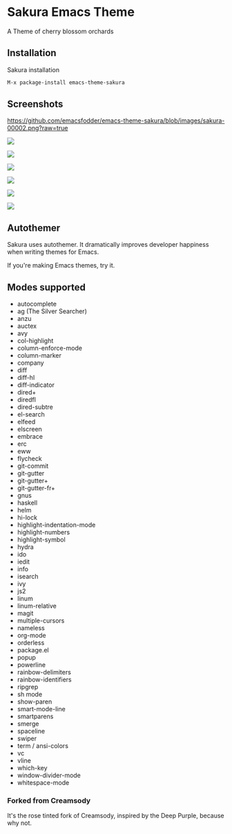 # Sakura Emacs Theme 

A Theme of cherry blossom orchards

## Installation

Sakura installation

```sh
M-x package-install emacs-theme-sakura 
```

## Screenshots

https://github.com/emacsfodder/emacs-theme-sakura/blob/images/sakura-00002.png?raw=true

![](https://github.com/emacsfodder/emacs-theme-sakura/blob/images/sakura-00002.png)

![](https://github.com/emacsfodder/emacs-theme-sakura/blob/images/sakura-00003.png)

![](https://github.com/emacsfodder/emacs-theme-sakura/blob/images/sakura-00004.png)

![](https://github.com/emacsfodder/emacs-theme-sakura/blob/images/sakura-00005.png)

![](https://github.com/emacsfodder/emacs-theme-sakura/blob/images/sakura-00006.png)

![](https://github.com/emacsfodder/emacs-theme-sakura/blob/images/sakura-00007.png)

## Autothemer

Sakura uses autothemer.  It dramatically improves developer happiness when writing themes for Emacs.

If you're making Emacs themes, try it.

## Modes supported

- autocomplete
- ag (The Silver Searcher)
- anzu
- auctex
- avy
- col-highlight
- column-enforce-mode
- column-marker
- company
- diff
- diff-hl
- diff-indicator
- dired+
- diredfl
- dired-subtre
- el-search
- elfeed
- elscreen
- embrace
- erc
- eww
- flycheck
- git-commit
- git-gutter
- git-gutter+
- git-gutter-fr+
- gnus
- haskell
- helm
- hi-lock
- highlight-indentation-mode
- highlight-numbers
- highlight-symbol
- hydra
- ido
- iedit
- info
- isearch
- ivy
- js2
- linum
- linum-relative
- magit
- multiple-cursors
- nameless
- org-mode
- orderless
- package.el
- popup
- powerline
- rainbow-delimiters
- rainbow-identifiers
- ripgrep
- sh mode
- show-paren
- smart-mode-line
- smartparens
- smerge
- spaceline
- swiper
- term / ansi-colors
- vc
- vline
- which-key
- window-divider-mode
- whitespace-mode

### Forked from Creamsody

It's the rose tinted fork of Creamsody, inspired by the Deep Purple, because why not.
